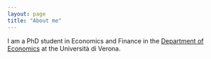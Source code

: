 ```yaml
---
layout: page
title: "About me"
---
```


I am a PhD student in Economics and Finance in the [Department of Economics](https://www.dse.univr.it) at the Università di Verona.
